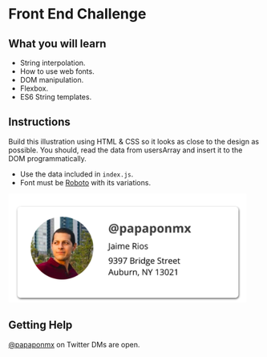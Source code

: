 
# Front End Challenge

## What you will learn

- String interpolation.
- How to use web fonts.
- DOM manipulation.
- Flexbox.
- ES6 String templates.

## Instructions

Build this illustration using HTML & CSS so it looks as close to the design as possible.
You should, read the data from usersArray and insert it to the DOM programmatically.

- Use the data included in `index.js`.
- Font must be [Roboto](https://fonts.google.com/specimen/Roboto?sidebar.open=true&selection.family=Roboto:wght@300) with its variations.

![design for the challenge](card.png)

## Getting Help

[@papaponmx](https://twitter.com/papaponmx) on Twitter
DMs are open.
